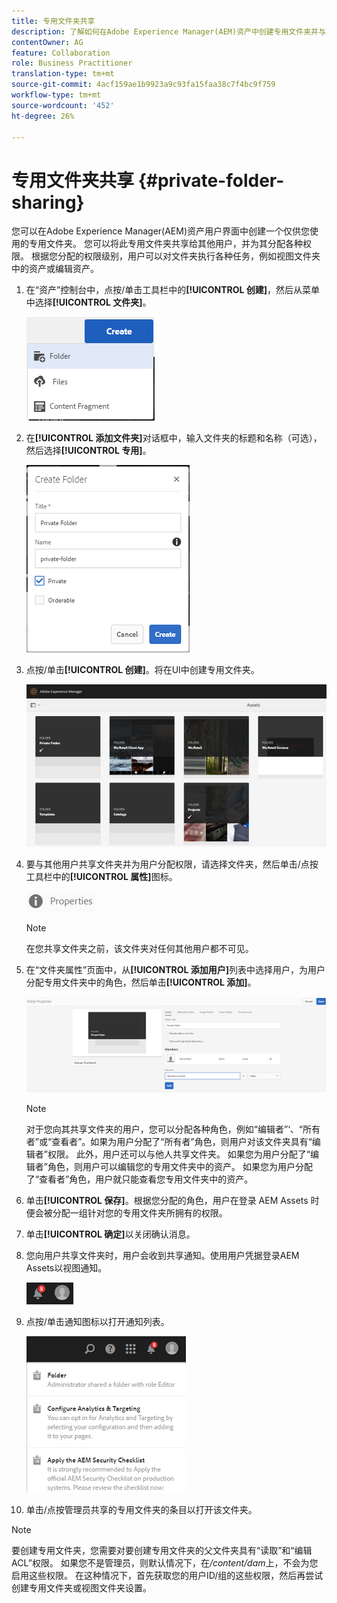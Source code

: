 ```yaml
---
title: 专用文件夹共享
description: 了解如何在Adobe Experience Manager(AEM)资产中创建专用文件夹并与其他用户共享该文件夹，以及为他们分配各种权限。
contentOwner: AG
feature: Collaboration
role: Business Practitioner
translation-type: tm+mt
source-git-commit: 4acf159ae1b9923a9c93fa15faa38c7f4bc9f759
workflow-type: tm+mt
source-wordcount: '452'
ht-degree: 26%

---
```



# 专用文件夹共享 {#private-folder-sharing}

您可以在Adobe Experience Manager(AEM)资产用户界面中创建一个仅供您使用的专用文件夹。 您可以将此专用文件夹共享给其他用户，并为其分配各种权限。 根据您分配的权限级别，用户可以对文件夹执行各种任务，例如视图文件夹中的资产或编辑资产。

1. 在“资产”控制台中，点按/单击工具栏中的&#x200B;**[!UICONTROL 创建]**，然后从菜单中选择&#x200B;**[!UICONTROL 文件夹]**。

   ![chlimage_1-411](assets/chlimage_1-411.png)

1. 在&#x200B;**[!UICONTROL 添加文件夹]**&#x200B;对话框中，输入文件夹的标题和名称（可选），然后选择&#x200B;**[!UICONTROL 专用]**。

   ![chlimage_1-412](assets/chlimage_1-412.png)

1. 点按/单击&#x200B;**[!UICONTROL 创建]**。将在UI中创建专用文件夹。

   ![chlimage_1-413](assets/chlimage_1-413.png)

1. 要与其他用户共享文件夹并为用户分配权限，请选择文件夹，然后单击/点按工具栏中的&#x200B;**[!UICONTROL 属性]**&#x200B;图标。

   ![chlimage_1-414](assets/chlimage_1-414.png)

   >[!NOTE]
   >
   >在您共享文件夹之前，该文件夹对任何其他用户都不可见。

1. 在“文件夹属性”页面中，从&#x200B;**[!UICONTROL 添加用户]**&#x200B;列表中选择用户，为用户分配专用文件夹中的角色，然后单击&#x200B;**[!UICONTROL 添加]**。

   ![chlimage_1-415](assets/chlimage_1-415.png)

   >[!NOTE]
   >
   >对于您向其共享文件夹的用户，您可以分配各种角色，例如“编辑者”‘、“所有者”或“查看者”。如果为用户分配了“所有者”角色，则用户对该文件夹具有“编辑者”权限。 此外，用户还可以与他人共享文件夹。 如果您为用户分配了“编辑者”角色，则用户可以编辑您的专用文件夹中的资产。 如果您为用户分配了“查看者”角色，用户就只能查看您专用文件夹中的资产。

1. 单击&#x200B;**[!UICONTROL 保存]**。根据您分配的角色，用户在登录 AEM Assets 时便会被分配一组针对您的专用文件夹所拥有的权限。
1. 单击&#x200B;**[!UICONTROL 确定]**&#x200B;以关闭确认消息。
1. 您向用户共享文件夹时，用户会收到共享通知。使用用户凭据登录AEM Assets以视图通知。

   ![chlimage_1-416](assets/chlimage_1-416.png)

1. 点按/单击通知图标以打开通知列表。

   ![chlimage_1-417](assets/chlimage_1-417.png)

1. 单击/点按管理员共享的专用文件夹的条目以打开该文件夹。

>[!NOTE]
>
>要创建专用文件夹，您需要对要创建专用文件夹的父文件夹具有“读取”和“编辑ACL”权限。 如果您不是管理员，则默认情况下，在&#x200B;*/content/dam*&#x200B;上，不会为您启用这些权限。 在这种情况下，首先获取您的用户ID/组的这些权限，然后再尝试创建专用文件夹或视图文件夹设置。

